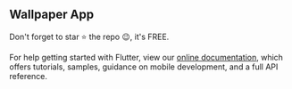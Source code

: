 ##    Wallpaper App


Don't forget to star ⭐ the repo 😉, it's FREE.



For help getting started with Flutter, view our
[online documentation](https://flutter.dev/docs), which offers tutorials,
samples, guidance on mobile development, and a full API reference.
 
